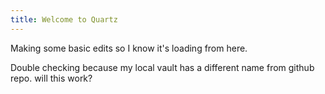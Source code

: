 ```yaml
---
title: Welcome to Quartz
---
```

Making some basic edits so I know it's loading from here.

Double checking because my local vault has a different name from github repo. will this work?
